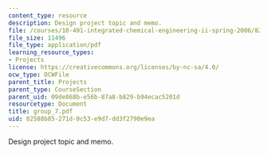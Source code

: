 ```yaml
---
content_type: resource
description: Design project topic and memo.
file: /courses/10-491-integrated-chemical-engineering-ii-spring-2006/82588b85271d0c53e9d7dd3f2790e9ea_group_7.pdf
file_size: 11496
file_type: application/pdf
learning_resource_types:
- Projects
license: https://creativecommons.org/licenses/by-nc-sa/4.0/
ocw_type: OCWFile
parent_title: Projects
parent_type: CourseSection
parent_uid: 09de868b-e56b-87a8-b829-b94ecac5201d
resourcetype: Document
title: group_7.pdf
uid: 82588b85-271d-0c53-e9d7-dd3f2790e9ea
---
```

Design project topic and memo.